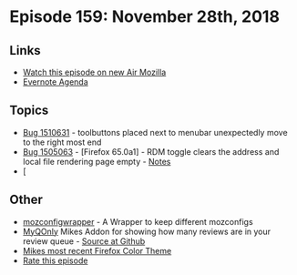 # Episode 159: November 28th, 2018

## Links
* [Watch this episode on new Air Mozilla](https://air.mozilla.org/event-redirect/314181/)
* [Evernote Agenda](https://www.evernote.com/client/snv?noteGuid=071c3784-6995-4b07-9322-eee14c7a0630&noteKey=dc681df5fab0019c&sn=https%3A%2F%2Fwww.evernote.com%2Fshard%2Fs434%2Fsh%2F071c3784-6995-4b07-9322-eee14c7a0630%2Fdc681df5fab0019c&title=November%2B28th%252C%2B2018%2B-%2BEpisode%2B159)

## Topics
* [Bug 1510631](https://bugzilla.mozilla.org/show_bug.cgi?id=1510631) - toolbuttons placed next to menubar unexpectedly move to the right most end
* [Bug 1505063](https://bugzilla.mozilla.org/show_bug.cgi?id=1505063) - [Firefox 65.0a1] - RDM toggle clears the address and local file rendering page empty - [Notes](https://www.evernote.com/l/AbL0lN7kfDFEN6fqxYgZE5OKUNiA0Vmdcds)
* [
## Other
* [mozconfigwrapper](https://github.com/ahal/mozconfigwrapper) - A Wrapper to keep different mozconfigs
* [MyQOnly](https://addons.mozilla.org/en-US/firefox/addon/myqonly/) Mikes Addon for showing how many reviews are in your review queue - [Source at Github](https://github.com/mikeconley/myqonly)
* [Mikes most recent Firefox Color Theme](https://color.firefox.com/?theme=XQAAAAIcAQAAAAAAAABBqYhm849SCia2CaaEGccwS-xNKlhWuMf1GDDK9CdlG87shVNGVzQTuym_qOfYLbua3E9nxN7LpROj0ykMpIgOhuZoyEKeh2-5oZj1rnplfthj5aA4gjsqRk0zLkxblhqqcHh7nWwstRQKsXL_0n4obgX7u0zhqphvdPqdXBsqLTAMT0G1jht8KKE8hhxwEXABrfUX1yZWOGxMYXATEuhOaA9UMAMyShoK1Jdh0s9OFREHlv9lF1KbM1wZPTbX3YRe0HEfJv_kMYOA)
* [Rate this episode](https://goo.gl/forms/EIMHHj6QQeLLuW4F3)
